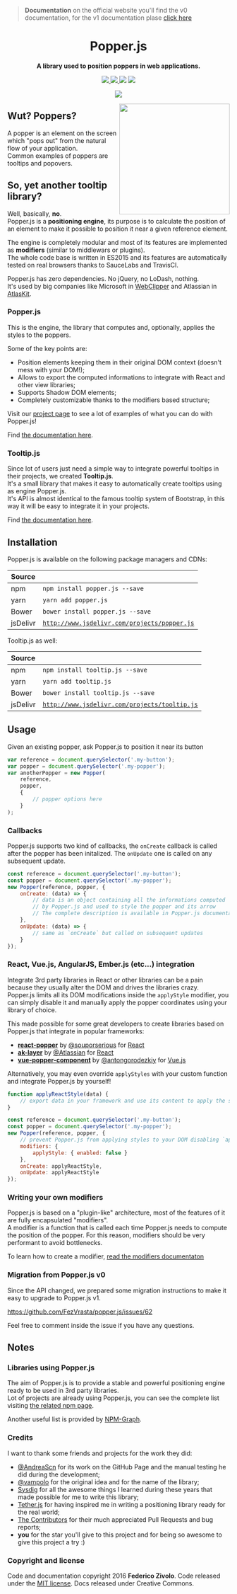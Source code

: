 > **Documentation** on the official website you'll find the v0 documentation, for the
v1 documentation plase [click here](doc/_includes/documentation.md)


<h1 align="center">Popper.js</h1>

<p align="center">
    <strong>A library used to position poppers in web applications.</strong>
</p>

<p align="center">
    <a href="https://travis-ci.org/FezVrasta/popper.js" target="_blank">
        <img src="https://travis-ci.org/FezVrasta/popper.js.svg?branch=master" />
    </a>
    <a href="https://www.npmjs.com/package/popper.js" target="_blank">
        <img src="https://badge.fury.io/js/popper.js.svg" />
    </a>
    <img src="http://img.badgesize.io/FezVrasta/popper.js/master/build/popper.min.js?compression=gzip" />
    <a href="https://gitter.im/FezVrasta/popper.js" target="_blank">
        <img src="https://badges.gitter.im/Join%20Chat.svg" />
    </a>
</p>

<p align="center">
    <a href="https://travis-ci.org/FezVrasta/popper.js" target="_blank">
        <img src="https://saucelabs.com/browser-matrix/popperjs.svg?auth=b28bea6e52e761cdd54d8783d59b4f04" />
    </a>
</p>

<img src="https://raw.githubusercontent.com/FezVrasta/popper.js/master/popperjs.png" align="right" width=250>


## Wut? Poppers?

A popper is an element on the screen which "pops out" from the natural flow of your application.  
Common examples of poppers are tooltips and popovers.


## So, yet another tooltip library?

Well, basically, **no**.  
Popper.js is a **positioning engine**, its purpose is to calculate the position of an element
to make it possible to position it near a given reference element.  

The engine is completely modular and most of its features are implemented as **modifiers**
(similar to middlewars or plugins).  
The whole code base is written in ES2015 and its features are automatically tested on real browsers thanks to SauceLabs and TravisCI.

Popper.js has zero dependencies. No jQuery, no LoDash, nothing.  
It's used by big companies like Microsoft in [WebClipper](https://github.com/OneNoteDev/WebClipper) and Atlassian in [AtlasKit](https://aui-cdn.atlassian.com/atlaskit/registry/).

### Popper.js

This is the engine, the library that computes and, optionally, applies the styles to
the poppers.

Some of the key points are:

- Position elements keeping them in their original DOM context (doesn't mess with your DOM!);
- Allows to export the computed informations to integrate with React and other view libraries;
- Supports Shadow DOM elements;
- Completely customizable thanks to the modifiers based structure;

Visit our [project page](https://fezvrasta.github.io/popper.js) to see a lot of examples of what you can do with Popper.js!

Find [the documentation here](doc/_includes/popper-documentation.md).


### Tooltip.js

Since lot of users just need a simple way to integrate powerful tooltips in their projects,
we created **Tooltip.js**.  
It's a small library that makes it easy to automatically create tooltips using as engine Popper.js.  
It's API is almost identical to the famous tooltip system of Bootstrap, in this way it will be
easy to integrate it in your projects.

Find [the documentation here](doc/_includes/tooltip-documentation.md).


## Installation
Popper.js is available on the following package managers and CDNs:

| Source   |                                                                                            |
|:---------|:-------------------------------------------------------------------------------------------|
| npm      | `npm install popper.js --save`                                                             |
| yarn     | `yarn add popper.js`                                                                       |
| Bower    | `bower install popper.js --save`                                                           |
| jsDelivr | [`http://www.jsdelivr.com/projects/popper.js`](http://www.jsdelivr.com/projects/popper.js) |


Tooltip.js as well:

| Source   |                                                                                              |
|:---------|:---------------------------------------------------------------------------------------------|
| npm      | `npm install tooltip.js --save`                                                              |
| yarn     | `yarn add tooltip.js`                                                                        |
| Bower    | `bower install tooltip.js --save`                                                            |
| jsDelivr | [`http://www.jsdelivr.com/projects/tooltip.js`](http://www.jsdelivr.com/projects/tooltip.js) |


## Usage

Given an existing popper, ask Popper.js to position it near its button

```js
var reference = document.querySelector('.my-button');
var popper = document.querySelector('.my-popper');
var anotherPopper = new Popper(
    reference,
    popper,
    {
        // popper options here
    }
);
```

### Callbacks

Popper.js supports two kind of callbacks, the `onCreate` callback is called after
the popper has been initalized. The `onUpdate` one is called on any subsequent update.

```js
const reference = document.querySelector('.my-button');
const popper = document.querySelector('.my-popper');
new Popper(reference, popper, {
    onCreate: (data) => {
        // data is an object containing all the informations computed
        // by Popper.js and used to style the popper and its arrow
        // The complete description is available in Popper.js documentation
    },
    onUpdate: (data) => {
        // same as `onCreate` but called on subsequent updates
    }
});
```

### React, Vue.js, AngularJS, Ember.js (etc...) integration

Integrate 3rd party libraries in React or other libraries can be a pain because
they usually alter the DOM and drives the libraries crazy.  
Popper.js limits all its DOM modifications inside the `applyStyle` modifier,
you can simply disable it and manually apply the popper coordinates using
your library of choice.  

This made possible for some great developers to create libraries based on Popper.js
that integrate in popular frameworks:

- [**react-popper**](https://github.com/souporserious/react-popper) by [@souporserious](https://github.com/souporserious) for [React](https://facebook.github.io/react/)
- [**ak-layer**](http://aui-cdn.atlassian.com/atlaskit/registry/ak-layer/latest/index.html) by [@Atlassian](https://github.com/atlassian) for [React](https://facebook.github.io/react/)
- [**vue-popper-component**](https://github.com/antongorodezkiy/vue-popper-component) by [@antongorodezkiy](https://github.com/antongorodezkiy) for [Vue.js](https://vuejs.org/)

Alternatively, you may even override `applyStyles` with your custom function and integrate Popper.js by yourself!

```js
function applyReactStyle(data) {
    // export data in your framework and use its content to apply the style to your popper
}

const reference = document.querySelector('.my-button');
const popper = document.querySelector('.my-popper');
new Popper(reference, popper, {
    // prevent Popper.js from applying styles to your DOM disabling `applyStyle`
    modifiers: {
        applyStyle: { enabled: false }
    },
    onCreate: applyReactStyle,
    onUpdate: applyReactStyle
});

```

### Writing your own modifiers

Popper.js is based on a "plugin-like" architecture, most of the features of it are fully encapsulated "modifiers".  
A modifier is a function that is called each time Popper.js needs to compute the position of the popper. For this reason, modifiers should be very performant to avoid bottlenecks.  

To learn how to create a modifier, [read the modifiers documentaton](doc/_includes/popper-documentation.md#modifiers--object)


### Migration from Popper.js v0

Since the API changed, we prepared some migration instructions to make it easy to upgrade to
Popper.js v1.  

https://github.com/FezVrasta/popper.js/issues/62

Feel free to comment inside the issue if you have any questions.

## Notes

### Libraries using Popper.js

The aim of Popper.js is to provide a stable and powerful positioning engine ready to
be used in 3rd party libraries.  
Lot of projects are already using Popper.js, you can see the complete list visiting
[the related npm page](https://www.npmjs.com/browse/depended/popper.js).

Another useful list is provided by [NPM-Graph](https://npm-graph.com/NpmPackage/popper.js).

### Credits
I want to thank some friends and projects for the work they did:

- [@AndreaScn](https://github.com/AndreaScn) for its work on the GitHub Page and the manual testing he did during the development;
- [@vampolo](https://github.com/vampolo) for the original idea and for the name of the library;
- [Sysdig](https://github.com/Draios) for all the awesome things I learned during these years that made possible for me to write this library;
- [Tether.js](http://github.hubspot.com/tether/) for having inspired me in writing a positioning library ready for the real world;
- [The Contributors](https://github.com/FezVrasta/popper.js/graphs/contributors) for their much appreciated Pull Requests and bug reports;
- **you** for the star you'll give to this project and for being so awesome to give this project a try :)

### Copyright and license
Code and documentation copyright 2016 **Federico Zivolo**. Code released under the [MIT license](LICENSE.md). Docs released under Creative Commons.
